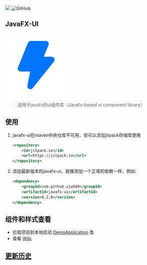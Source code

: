[![](https://jitpack.io/v/xjw580/javafx-ui.svg)](https://jitpack.io/#xjw580/javafx-ui) ![GitHub](https://img.shields.io/github/license/xjw580/javafx-ui?style=flat-square)

## JavaFX-UI



![favicon.ico](src/main/resources/club/xiaojiawei/demo/demo.png)

> 适用于javafx的ui组件库（Javafx-based ui component library）



## 使用

1. javafx-ui在maven中央仓库不可用，但可以添加jitpack存储库使用
   
   ```xml
   <repository>
       <id>jitpack.io</id>
       <url>https://jitpack.io</url>
   </repository>
   ```
   
2. 添加最新版本的javafx-ui，就像添加一个正常的依赖一样，例如:

   ```xml
   <dependency>
       <groupId>com.github.xjw580</groupId>
       <artifactId>javafx-ui</artifactId>
       <version>0.2.8</version>
   </dependency>
   ```

   



## 组件和样式查看

- 拉取项目到本地启动 [DemoApplication](src/main/java/club/xiaojiawei/demo/DemoApplication.java) 类
-  查看 [Wiki](https://github.com/xjw580/javafx-ui/wiki)



## [更新历史](HISTORY.md)